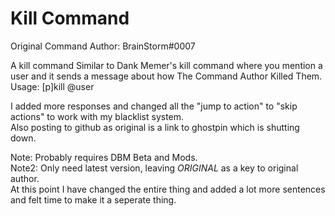 # Kill Command
Original Command Author: BrainStorm#0007  

A kill command Similar to Dank Memer's kill command where you mention a user and it sends a message about how The Command Author Killed Them.  
Usage: [p]kill @user

I added more responses and changed all the "jump to action" to "skip actions" to work with my blacklist system.  
Also posting to github as original is a link to ghostpin which is shutting down.  


Note: Probably requires DBM Beta and Mods.  
Note2: Only need latest version, leaving _ORIGINAL_ as a key to original author.  
At this point I have changed the entire thing and added a lot more sentences and felt time to make it a seperate thing.  